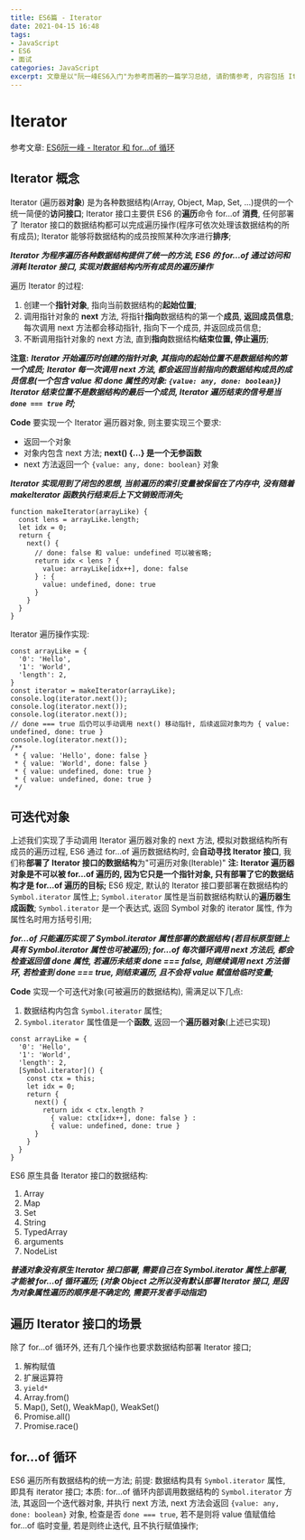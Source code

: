 ```yaml
---
title: ES6篇 - Iterator
date: 2021-04-15 16:48
tags: 
- JavaScript
- ES6
- 面试
categories: JavaScript
excerpt: 文章是以"阮一峰ES6入门"为参考而著的一篇学习总结, 请酌情参考, 内容包括 Iterator 概念, Iterator API, 应用场景等;
---
```


# Iterator
参考文章: [ES6阮一峰 - Iterator 和 for...of 循环](https://es6.ruanyifeng.com/#docs/iterator)

## Iterator 概念
Iterator (遍历器**对象**) 是为各种数据结构(Array, Object, Map, Set, ...)提供的一个统一简便的**访问接口**;
Iterator 接口主要供 ES6 的**遍历**命令 for...of **消费**, 任何部署了 Iterator 接口的数据结构都可以完成遍历操作(程序可依次处理该数据结构的所有成员);
Iterator 能够将数据结构的成员按照某种次序进行**排序**;

***Iterator 为程序遍历各种数据结构提供了统一的方法, ES6 的 for...of 通过访问和消耗 Iterator 接口, 实现对数据结构内所有成员的遍历操作***

遍历 Iterator 的过程:
1. 创建一个**指针对象**, 指向当前数据结构的**起始位置**;
2. 调用指针对象的 **next** 方法, 将指针**指向**数据结构的第一个**成员**, **返回成员信息**; 每次调用 next 方法都会移动指针, 指向下一个成员, 并返回成员信息;
3. 不断调用指针对象的 next 方法, 直到**指向**数据结构**结束位置, 停止遍历**;

**注意:**
***Iterator 开始遍历时创建的指针对象, 其指向的起始位置不是数据结构的第一个成员;***
***Iterator 每一次调用 next 方法, 都会返回当前指向的数据结构成员的成员信息(一个包含 value 和 done 属性的对象: `{value: any, done: boolean}`)***
***Iterator 结束位置不是数据结构的最后一个成员, Iterator 遍历结束的信号是当 `done === true` 时;***

**Code**
要实现一个 Iterator 遍历器对象, 则主要实现三个要求:
* 返回一个对象
* 对象内包含 next 方法; **next() {...} 是一个无参函数**
* next 方法返回一个 `{value: any, done: boolean}` 对象

***Iterator 实现用到了闭包的思想, 当前遍历的索引变量被保留在了内存中, 没有随着 makeIterator 函数执行结束后上下文销毁而消失;***
```
function makeIterator(arrayLike) {
  const lens = arrayLike.length;
  let idx = 0;
  return {
    next() {
      // done: false 和 value: undefined 可以被省略;
      return idx < lens ? {
        value: arrayLike[idx++], done: false 
      } : {
        value: undefined, done: true
      }
    }
  }
}
```
Iterator 遍历操作实现:
```
const arrayLike = {
  '0': 'Hello',
  '1': 'World',
  'length': 2,
}
const iterator = makeIterator(arrayLike);
console.log(iterator.next());
console.log(iterator.next());
console.log(iterator.next());
// done === true 后仍可以手动调用 next() 移动指针, 后续返回对象均为 { value: undefined, done: true }
console.log(iterator.next());
/**
 * { value: 'Hello', done: false }
 * { value: 'World', done: false }
 * { value: undefined, done: true }
 * { value: undefined, done: true }
 */
```

## 可迭代对象
上述我们实现了手动调用 Iterator 遍历器对象的 next 方法, 模拟对数据结构所有成员的遍历过程, ES6 通过 for...of 遍历数据结构时, 会**自动寻找 Iterator 接口**, 我们称**部署了 Iterator 接口的数据结构**为"可遍历对象(Iterable)"
**注: Iterator 遍历器对象是不可以被 for...of 遍历的, 因为它只是一个指针对象, 只有部署了它的数据结构才是 for...of 遍历的目标;**
ES6 规定, 默认的 Iterator 接口要部署在数据结构的 `Symbol.iterator` 属性上; `Symbol.iterator` 属性是当前数据结构默认的**遍历器生成函数**; `Symbol.iterator` 是一个表达式, 返回 Symbol 对象的 iterator 属性, 作为属性名时用方括号引用;

***for...of 只能遍历实现了 Symbol.iterator 属性部署的数据结构 (若目标原型链上具有 Symbol.iterator 属性也可被遍历); for...of 每次循环调用 next 方法后, 都会检查返回值 done 属性, 若遍历未结束 done === false, 则继续调用 next 方法循环, 若检查到 done === true, 则结束遍历, 且不会将 value 赋值给临时变量;***

**Code**
实现一个可迭代对象(可被遍历的数据结构), 需满足以下几点:
1. 数据结构内包含 `Symbol.iterator` 属性;
2. `Symbol.iterator` 属性值是一个**函数**, 返回一个**遍历器对象**(上述已实现)
```
const arrayLike = {
  '0': 'Hello',
  '1': 'World',
  'length': 2,
  [Symbol.iterator]() {
    const ctx = this;
    let idx = 0;
    return {
      next() {
        return idx < ctx.length ?
          { value: ctx[idx++], done: false } :
          { value: undefined, done: true }
      }
    }
  }
}
```

ES6 原生具备 Iterator 接口的数据结构:
1. Array
2. Map
3. Set
4. String
5. TypedArray
6. arguments
7. NodeList

***普通对象没有原生 Iterator 接口部署, 需要自己在 Symbol.iterator 属性上部署, 才能被 for...of 循环遍历; (对象 Object 之所以没有默认部署 Iterator 接口, 是因为对象属性遍历的顺序是不确定的, 需要开发者手动指定)***


## 遍历 Iterator 接口的场景
除了 for...of 循环外, 还有几个操作也要求数据结构部署 Iterator 接口;
1. 解构赋值
2. 扩展运算符
3. `yield*`
4. Array.from()
5. Map(), Set(), WeakMap(), WeakSet()
6. Promise.all()
7. Promise.race()


## for...of 循环
ES6 遍历所有数据结构的统一方法; 
前提: 数据结构具有 `Symbol.iterator` 属性, 即具有 iterator 接口;
本质: for...of 循环内部调用数据结构的 `Symbol.iterator` 方法, 其返回一个迭代器对象, 并执行 next 方法, next 方法会返回 `{value: any, done: boolean}` 对象, 检查是否 `done === true`, 若不是则将 value 值赋值给 for...of 临时变量, 若是则终止迭代, 且不执行赋值操作;










